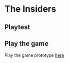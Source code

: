 # The Insiders
## Playtest

## Play the game 
Play the game prototype [here](prototype/TheInsidersPrototype)
